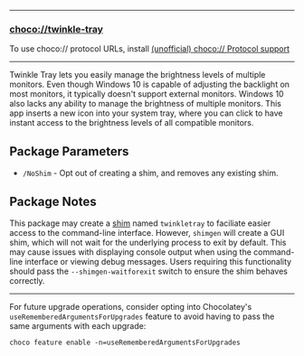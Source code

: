 
---
### [choco://twinkle-tray](choco://twinkle-tray)
To use choco:// protocol URLs, install [(unofficial) choco:// Protocol support ](https://chocolatey.org/packages/choco-protocol-support)

---

Twinkle Tray lets you easily manage the brightness levels of multiple monitors. Even though Windows 10 is capable of adjusting the backlight on most monitors, it typically doesn't support external monitors. Windows 10 also lacks any ability to manage the brightness of multiple monitors. This app inserts a new icon into your system tray, where you can click to have instant access to the brightness levels of all compatible monitors.

## Package Parameters

* `/NoShim` - Opt out of creating a shim, and removes any existing shim.

## Package Notes

This package may create a [shim](https://docs.chocolatey.org/en-us/features/shim) named `twinkletray` to faciliate easier access to the command-line interface. However, `shimgen` will create a GUI shim, which will not wait for the underlying process to exit by default. This may cause issues with displaying console output when using the command-line interface or viewing debug messages. Users requiring this functionality should pass the `--shimgen-waitforexit` switch to ensure the shim behaves correctly.

---

For future upgrade operations, consider opting into Chocolatey's `useRememberedArgumentsForUpgrades` feature to avoid having to pass the same arguments with each upgrade:
```
choco feature enable -n=useRememberedArgumentsForUpgrades
```
